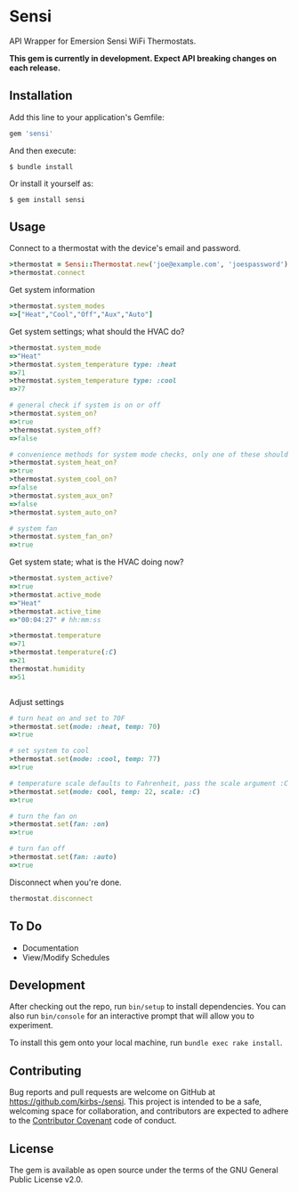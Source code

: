# Sensi
API Wrapper for Emersion Sensi WiFi Thermostats.

**This gem is currently in development. Expect API breaking changes on each release.**

## Installation

Add this line to your application's Gemfile:

```ruby
gem 'sensi'
```

And then execute:

    $ bundle install

Or install it yourself as:

    $ gem install sensi

## Usage

Connect to a thermostat with the device's email and password.
```ruby
>thermostat = Sensi::Thermostat.new('joe@example.com', 'joespassword')
>thermostat.connect
```
Get system information
```ruby
>thermostat.system_modes
=>["Heat","Cool","Off","Aux","Auto"]
```


Get system settings; what should the HVAC do?
```ruby
>thermostat.system_mode
=>"Heat"
>thermostat.system_temperature type: :heat
=>71
>thermostat.system_temperature type: :cool
=>77

# general check if system is on or off
>thermostat.system_on?
=>true
>thermostat.system_off?
=>false

# convenience methods for system mode checks, only one of these should be true at a time
>thermostat.system_heat_on?
=>true
>thermostat.system_cool_on?
=>false
>thermostat.system_aux_on?
=>false
>thermostat.system_auto_on?

# system fan
>thermostat.system_fan_on?
=>true
```

Get system state; what is the HVAC doing now?
```ruby
>thermostat.system_active?
=>true
>thermostat.active_mode
=>"Heat"
>thermostat.active_time
=>"00:04:27" # hh:mm:ss

>thermostat.temperature
=>71
>thermostat.temperature(:C)
=>21
thermostat.humidity
=>51



```

Adjust settings
```ruby
# turn heat on and set to 70F
>thermostat.set(mode: :heat, temp: 70)
=>true

# set system to cool
>thermostat.set(mode: :cool, temp: 77)
=>true

# temperature scale defaults to Fahrenheit, pass the scale argument :C for Celius.
>thermostat.set(mode: cool, temp: 22, scale: :C)
=>true

# turn the fan on
>thermostat.set(fan: :on)
=>true

# turn fan off
>thermostat.set(fan: :auto)
=>true
```

Disconnect when you're done.

```ruby
thermostat.disconnect
```

## To Do
* Documentation
* View/Modify Schedules

## Development

After checking out the repo, run `bin/setup` to install dependencies. You can also run `bin/console` for an interactive prompt that will allow you to experiment.

To install this gem onto your local machine, run `bundle exec rake install`.

## Contributing

Bug reports and pull requests are welcome on GitHub at https://github.com/kirbs-/sensi. This project is intended to be a safe, welcoming space for collaboration, and contributors are expected to adhere to the [Contributor Covenant](contributor-covenant.org) code of conduct.


## License

The gem is available as open source under the terms of the GNU General Public License v2.0.
